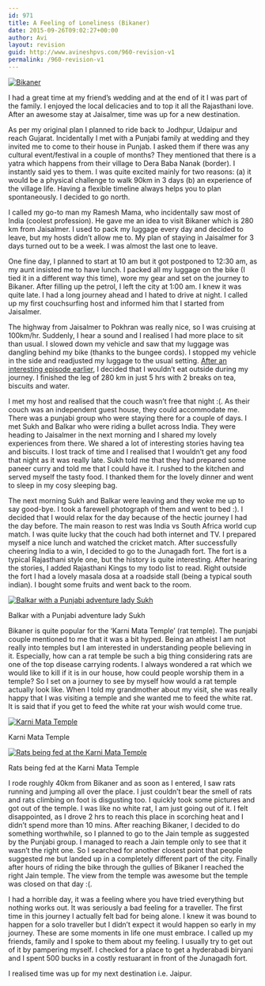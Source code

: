 ```yaml
---
id: 971
title: A Feeling of Loneliness (Bikaner)
date: 2015-09-26T09:02:27+00:00
author: Avi
layout: revision
guid: http://www.avineshpvs.com/960-revision-v1
permalink: /960-revision-v1
---
```

<a href="https://i1.wp.com/www.avineshpvs.com/wp-content/uploads/2015/09/IMG_20150216_141025076.jpg" data-rel="lightbox-0" data-imagelightbox="0" title=""><img src="https://i1.wp.com/www.avineshpvs.com/wp-content/uploads/2015/09/IMG_20150216_141025076.jpg?resize=600%2C341" alt="Bikaner" class="aligncenter size-medium wp-image-965" srcset="https://i1.wp.com/www.avineshpvs.com/wp-content/uploads/2015/09/IMG_20150216_141025076.jpg?resize=600%2C341 600w, https://i1.wp.com/www.avineshpvs.com/wp-content/uploads/2015/09/IMG_20150216_141025076.jpg?resize=1024%2C583 1024w, https://i1.wp.com/www.avineshpvs.com/wp-content/uploads/2015/09/IMG_20150216_141025076.jpg?w=2000 2000w, https://i1.wp.com/www.avineshpvs.com/wp-content/uploads/2015/09/IMG_20150216_141025076.jpg?w=3000 3000w" sizes="(max-width: 600px) 100vw, 600px" data-recalc-dims="1" /></a>

I had a great time at my friend&#8217;s wedding and at the end of it I was part of the family. I enjoyed the local delicacies and to top it all the Rajasthani love. After an awesome stay at Jaisalmer, time was up for a new destination. 

<!--more-->As per my original plan I planned to ride back to Jodhpur, Udaipur and reach Gujarat. Incidentally I met with a Punjabi family at wedding and they invited me to come to their house in Punjab. I asked them if there was any cultural event/festival in a couple of months? They mentioned that there is a yatra which happens from their village to Dera Baba Nanak (border). I instantly said yes to them. I was quite excited mainly for two reasons: (a) it would be a physical challenge to walk 90km in 3 days (b) an experience of the village life. Having a flexible timeline always helps you to plan spontaneously. I decided to go north.

I called my go-to man my Ramesh Mama, who incidentally saw most of India (coolest profession). He gave me an idea to visit Bikaner which is 280 km from Jaisalmer. I used to pack my luggage every day and decided to leave, but my hosts didn’t allow me to. My plan of staying in Jaisalmer for 3 days turned out to be a week. I was almost the last one to leave. 

One fine day, I planned to start at 10 am but it got postponed to 12:30 am, as my aunt insisted me to have lunch. I packed all my luggage on the bike (I tied it in a different way this time), wore my gear and set on the journey to Bikaner. After filling up the petrol, I left the city at 1:00 am. I knew it was quite late. I had a long journey ahead and I hated to drive at night. I called up my first couchsurfing host and informed him that I started from Jaisalmer. 

The highway from Jaisalmer to Pokhran was really nice, so I was cruising at 100km/hr. Suddenly, I hear a sound and I realised I had more place to sit than usual. I slowed down my vehicle and saw that my luggage was dangling behind my bike (thanks to the bungee cords). I stopped my vehicle in the side and readjusted my luggage to the usual setting. <a href="http://www.avineshpvs.com/lonerider-expecting-the-unexpected" target="_blank">After an interesting episode earlier</a>, I decided that I wouldn’t eat outside during my journey. I finished the leg of 280 km in just 5 hrs with 2 breaks on tea, biscuits and water. 

I met my host and realised that the couch wasn’t free that night :(. As their couch was an independent guest house, they could accommodate me. There was a punjabi group who were staying there for a couple of days. I met Sukh and Balkar who were riding a bullet across India. They were heading to Jaisalmer in the next morning and I shared my lovely experiences from there. We shared a lot of interesting stories having tea and biscuits. I lost track of time and I realised that I wouldn’t get any food that night as it was really late. Sukh told me that they had prepared some paneer curry and told me that I could have it. I rushed to the kitchen and served myself the tasty food. I thanked them for the lovely dinner and went to sleep in my cosy sleeping bag. 

The next morning Sukh and Balkar were leaving and they woke me up to say good-bye. I took a farewell photograph of them and went to bed :). I decided that I would relax for the day because of the hectic journey I had the day before. The main reason to rest was India vs South Africa world cup match. I was quite lucky that the couch had both internet and TV. I prepared myself a nice lunch and watched the cricket match. After successfully cheering India to a win, I decided to go to the Junagadh fort. The fort is a typical Rajasthani style one, but the history is quite interesting. After hearing the stories, I added Rajasthani Kings to my todo list to read. Right outside the fort I had a lovely masala dosa at a roadside stall (being a typical south indian). I bought some fruits and went back to the room. 

<div id="attachment_966" style="width: 610px" class="wp-caption aligncenter">
  <a href="https://i0.wp.com/www.avineshpvs.com/wp-content/uploads/2015/09/IMG_20150215_072338090_HDR.jpg" data-rel="lightbox-1" data-imagelightbox="1" title=""><img src="https://i0.wp.com/www.avineshpvs.com/wp-content/uploads/2015/09/IMG_20150215_072338090_HDR.jpg?resize=600%2C379" alt="Balkar with a Punjabi adventure lady Sukh" class="size-medium wp-image-966" srcset="https://i0.wp.com/www.avineshpvs.com/wp-content/uploads/2015/09/IMG_20150215_072338090_HDR.jpg?resize=600%2C379 600w, https://i0.wp.com/www.avineshpvs.com/wp-content/uploads/2015/09/IMG_20150215_072338090_HDR.jpg?resize=1024%2C647 1024w, https://i0.wp.com/www.avineshpvs.com/wp-content/uploads/2015/09/IMG_20150215_072338090_HDR.jpg?w=2000 2000w" sizes="(max-width: 600px) 100vw, 600px" data-recalc-dims="1" /></a>
  
  <p class="wp-caption-text">
    Balkar with a Punjabi adventure lady Sukh
  </p>
</div>

Bikaner is quite popular for the ‘Karni Mata Temple’ (rat temple). The punjabi couple mentioned to me that it was a bit hyped. Being an atheist I am not really into temples but I am interested in understanding people believing in it. Especially, how can a rat temple be such a big thing considering rats are one of the top disease carrying rodents. I always wondered a rat which we would like to kill if it is in our house, how could people worship them in a temple? So I set on a journey to see by myself how would a rat temple actually look like. When I told my grandmother about my visit, she was really happy that I was visiting a temple and she wanted me to feed the white rat. It is said that if you get to feed the white rat your wish would come true. 

<div id="attachment_963" style="width: 610px" class="wp-caption aligncenter">
  <a href="https://i2.wp.com/www.avineshpvs.com/wp-content/uploads/2015/09/IMG_20150216_111157709.jpg" data-rel="lightbox-2" data-imagelightbox="2" title=""><img src="https://i2.wp.com/www.avineshpvs.com/wp-content/uploads/2015/09/IMG_20150216_111157709.jpg?resize=600%2C341" alt="Karni Mata Temple" class="size-medium wp-image-963" srcset="https://i2.wp.com/www.avineshpvs.com/wp-content/uploads/2015/09/IMG_20150216_111157709.jpg?resize=600%2C341 600w, https://i2.wp.com/www.avineshpvs.com/wp-content/uploads/2015/09/IMG_20150216_111157709.jpg?resize=1024%2C583 1024w, https://i2.wp.com/www.avineshpvs.com/wp-content/uploads/2015/09/IMG_20150216_111157709.jpg?w=2000 2000w, https://i2.wp.com/www.avineshpvs.com/wp-content/uploads/2015/09/IMG_20150216_111157709.jpg?w=3000 3000w" sizes="(max-width: 600px) 100vw, 600px" data-recalc-dims="1" /></a>
  
  <p class="wp-caption-text">
    Karni Mata Temple
  </p>
</div>

<div id="attachment_964" style="width: 610px" class="wp-caption aligncenter">
  <a href="https://i0.wp.com/www.avineshpvs.com/wp-content/uploads/2015/09/IMG_20150216_111603840_HDR.jpg" data-rel="lightbox-3" data-imagelightbox="3" title=""><img src="https://i0.wp.com/www.avineshpvs.com/wp-content/uploads/2015/09/IMG_20150216_111603840_HDR.jpg?resize=600%2C341" alt="Rats being fed at the Karni Mata Temple" class="size-medium wp-image-964" srcset="https://i0.wp.com/www.avineshpvs.com/wp-content/uploads/2015/09/IMG_20150216_111603840_HDR.jpg?resize=600%2C341 600w, https://i0.wp.com/www.avineshpvs.com/wp-content/uploads/2015/09/IMG_20150216_111603840_HDR.jpg?resize=1024%2C583 1024w, https://i0.wp.com/www.avineshpvs.com/wp-content/uploads/2015/09/IMG_20150216_111603840_HDR.jpg?w=2000 2000w, https://i0.wp.com/www.avineshpvs.com/wp-content/uploads/2015/09/IMG_20150216_111603840_HDR.jpg?w=3000 3000w" sizes="(max-width: 600px) 100vw, 600px" data-recalc-dims="1" /></a>
  
  <p class="wp-caption-text">
    Rats being fed at the Karni Mata Temple
  </p>
</div>

I rode roughly 40km from Bikaner and as soon as I entered, I saw rats running and jumping all over the place. I just couldn’t bear the smell of rats and rats climbing on foot is disgusting too. I quickly took some pictures and got out of the temple. I was like no white rat, I am just going out of it. I felt disappointed, as I drove 2 hrs to reach this place in scorching heat and I didn’t spend more than 10 mins. After reaching Bikaner, I decided to do something worthwhile, so I planned to go to the Jain temple as suggested by the Punjabi group. I managed to reach a Jain temple only to see that it wasn&#8217;t the right one. So I searched for another closest point that people suggested me but landed up in a completely different part of the city. Finally after hours of riding the bike through the gullies of Bikaner I reached the right Jain temple. The view from the temple was awesome but the temple was closed on that day :(. 

I had a horrible day, it was a feeling where you have tried everything but nothing works out. It was seriously a bad feeling for a traveller. The first time in this journey I actually felt bad for being alone. I knew it was bound to happen for a solo traveller but I didn’t expect it would happen so early in my journey. These are some moments in life one must embrace. I called up my friends, family and I spoke to them about my feeling. I usually try to get out of it by pampering myself. I checked for a place to get a hyderabadi biryani and I spent 500 bucks in a costly restuarant in front of the Junagadh fort.

I realised time was up for my next destination i.e. Jaipur.